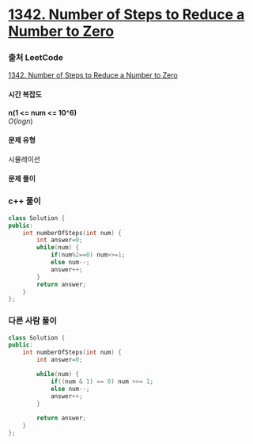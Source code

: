 # [1342. Number of Steps to Reduce a Number to Zero](https://leetcode.com/problems/number-of-steps-to-reduce-a-number-to-zero/description/)

### 출처 LeetCode
[1342. Number of Steps to Reduce a Number to Zero](https://leetcode.com/problems/number-of-steps-to-reduce-a-number-to-zero/description/)

#### 시간 복잡도
**n(1 <= num <= 10^6)**  
$`O(logn)`$

#### 문제 유형
시뮬레이션

#### 문제 풀이

### c++ 풀이
```c++
class Solution {
public:
    int numberOfSteps(int num) {
        int answer=0;
        while(num) {
            if(num%2==0) num>>=1;
            else num--;
            answer++;
        }
        return answer;
    }
};
```

### 다른 사람 풀이
```c++
class Solution {
public:
    int numberOfSteps(int num) {
        int answer=0;

        while(num) {
            if((num & 1) == 0) num >>= 1;
            else num--;
            answer++;
        }
        
        return answer;
    }
};
```